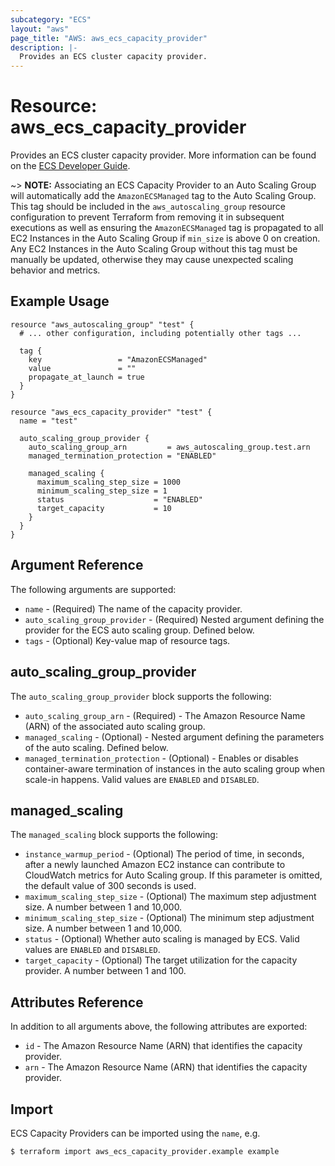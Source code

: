 ```yaml
---
subcategory: "ECS"
layout: "aws"
page_title: "AWS: aws_ecs_capacity_provider"
description: |-
  Provides an ECS cluster capacity provider.
---
```


# Resource: aws_ecs_capacity_provider

Provides an ECS cluster capacity provider. More information can be found on the [ECS Developer Guide](https://docs.aws.amazon.com/AmazonECS/latest/developerguide/cluster-capacity-providers.html).

~> **NOTE:** Associating an ECS Capacity Provider to an Auto Scaling Group will automatically add the `AmazonECSManaged` tag to the Auto Scaling Group. This tag should be included in the `aws_autoscaling_group` resource configuration to prevent Terraform from removing it in subsequent executions as well as ensuring the `AmazonECSManaged` tag is propagated to all EC2 Instances in the Auto Scaling Group if `min_size` is above 0 on creation. Any EC2 Instances in the Auto Scaling Group without this tag must be manually be updated, otherwise they may cause unexpected scaling behavior and metrics.

## Example Usage

```hcl
resource "aws_autoscaling_group" "test" {
  # ... other configuration, including potentially other tags ...

  tag {
    key                 = "AmazonECSManaged"
    value               = ""
    propagate_at_launch = true
  }
}

resource "aws_ecs_capacity_provider" "test" {
  name = "test"

  auto_scaling_group_provider {
    auto_scaling_group_arn         = aws_autoscaling_group.test.arn
    managed_termination_protection = "ENABLED"

    managed_scaling {
      maximum_scaling_step_size = 1000
      minimum_scaling_step_size = 1
      status                    = "ENABLED"
      target_capacity           = 10
    }
  }
}
```

## Argument Reference

The following arguments are supported:

* `name` - (Required) The name of the capacity provider.
* `auto_scaling_group_provider` - (Required) Nested argument defining the provider for the ECS auto scaling group. Defined below.
* `tags` - (Optional) Key-value map of resource tags.

## auto_scaling_group_provider

The `auto_scaling_group_provider` block supports the following:

* `auto_scaling_group_arn` - (Required) - The Amazon Resource Name (ARN) of the associated auto scaling group.
* `managed_scaling` - (Optional) - Nested argument defining the parameters of the auto scaling. Defined below.
* `managed_termination_protection` - (Optional) - Enables or disables container-aware termination of instances in the auto scaling group when scale-in happens. Valid values are `ENABLED` and `DISABLED`.

## managed_scaling

The `managed_scaling` block supports the following:

* `instance_warmup_period` - (Optional) The period of time, in seconds, after a newly launched Amazon EC2 instance can contribute to CloudWatch metrics for Auto Scaling group. If this parameter is omitted, the default value of 300 seconds is used.
* `maximum_scaling_step_size` - (Optional) The maximum step adjustment size. A number between 1 and 10,000.
* `minimum_scaling_step_size` - (Optional) The minimum step adjustment size. A number between 1 and 10,000.
* `status` - (Optional) Whether auto scaling is managed by ECS. Valid values are `ENABLED` and `DISABLED`.
* `target_capacity` - (Optional) The target utilization for the capacity provider. A number between 1 and 100.

## Attributes Reference

In addition to all arguments above, the following attributes are exported:

* `id` - The Amazon Resource Name (ARN) that identifies the capacity provider.
* `arn` - The Amazon Resource Name (ARN) that identifies the capacity provider.

## Import

ECS Capacity Providers can be imported using the `name`, e.g.

```
$ terraform import aws_ecs_capacity_provider.example example
```
